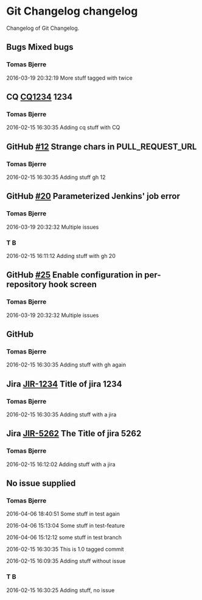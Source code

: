 # Git Changelog changelog

Changelog of Git Changelog.

## Bugs Mixed bugs
### Tomas Bjerre
2016-03-19 20:32:19
More stuff tagged with  twice


## CQ [CQ1234](http://cq/1234) 1234
### Tomas Bjerre
2016-02-15 16:30:35
Adding cq stuff with CQ


## GitHub [#12](https://github.com/tomasbjerre/made-up-mocked-repo/issues/12) Strange chars in PULL_REQUEST_URL
### Tomas Bjerre
2016-02-15 16:30:35
Adding stuff  gh 12


## GitHub [#20](https://github.com/tomasbjerre/made-up-mocked-repo/issues/20) Parameterized Jenkins&#39; job error
### Tomas Bjerre
2016-03-19 20:32:32
Multiple issues


### T B
2016-02-15 16:11:12
Adding stuff with gh 20


## GitHub [#25](https://github.com/tomasbjerre/made-up-mocked-repo/issues/25) Enable  configuration in per-repository hook screen
### Tomas Bjerre
2016-03-19 20:32:32
Multiple issues


## GitHub 
### Tomas Bjerre
2016-02-15 16:30:35
Adding stuff
 with gh again


## Jira [JIR-1234](https://jiraserver/jira/browse/JIR-1234) Title of jira 1234
### Tomas Bjerre
2016-02-15 16:30:35
Adding stuff with a jira


## Jira [JIR-5262](https://jiraserver/jira/browse/JIR-5262) The Title of jira 5262
### Tomas Bjerre
2016-02-15 16:12:02
Adding stuff with a jira


## No issue supplied 
### Tomas Bjerre
2016-04-06 18:40:51
Some stuff in test again

2016-04-06 15:13:04
Some stuff in test-feature

2016-04-06 15:12:12
some stuff in test branch

2016-02-15 16:30:35
This is 1.0 tagged commit

2016-02-15 16:09:35
Adding stuff without issue


### T B
2016-02-15 16:30:25
Adding stuff, no issue